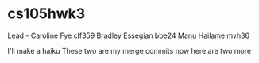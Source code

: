 # cs105hwk3

Lead - Caroline Fye clf359
Bradley Essegian bbe24
Manu Hailame mvh36

I'll make a haiku
These two are my merge commits
now here are two more
